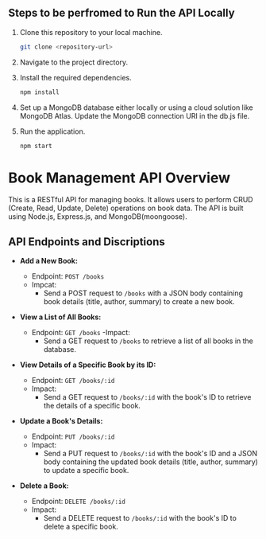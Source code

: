 ## Steps to be perfromed to Run the API Locally

1. Clone this repository to your local machine.

   ```bash
   git clone <repository-url>
   ```

2. Navigate to the project directory.

3. Install the required dependencies.

   ```bash
   npm install
   ```

4. Set up a MongoDB database either locally or using a cloud solution like MongoDB Atlas. Update the MongoDB connection URI in the db.js file.

5. Run the application.

   ```bash
   npm start
   ```
 # Book Management API  Overview

This is a RESTful API for managing books. It allows users to perform CRUD (Create, Read, Update, Delete) operations on book data. The API is built using Node.js, Express.js, and MongoDB(moongoose).

## API Endpoints and Discriptions

- **Add a New Book:**

  - Endpoint: `POST /books`
  - Impcat:
    - Send a POST request to `/books` with a JSON body containing book details (title, author, summary) to create a new book.

- **View a List of All Books:**

  - Endpoint: `GET /books`
  -Impact:
    - Send a GET request to `/books` to retrieve a list of all books in the database.

- **View Details of a Specific Book by its ID:**

  - Endpoint: `GET /books/:id`
  - Impact:
    - Send a GET request to `/books/:id` with the book's ID to retrieve the details of a specific book.

- **Update a Book's Details:**

  - Endpoint: `PUT /books/:id`
  - Impact:
    - Send a PUT request to `/books/:id` with the book's ID and a JSON body containing the updated book details (title, author, summary) to update a specific book.

- **Delete a Book:**
  - Endpoint: `DELETE /books/:id`
  - Impact:
    - Send a DELETE request to `/books/:id` with the book's ID to delete a specific book.



